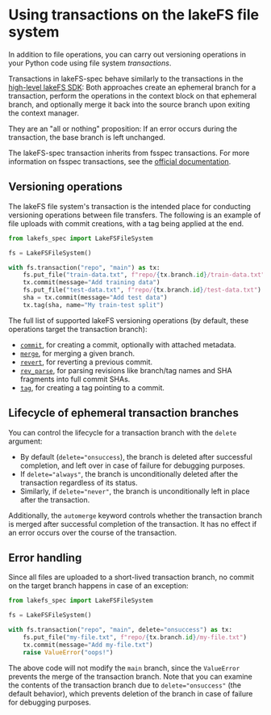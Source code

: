 # Using transactions on the lakeFS file system

In addition to file operations, you can carry out versioning operations in your Python code using file system *transactions*.

Transactions in lakeFS-spec behave similarly to the transactions in the [high-level lakeFS SDK](https://docs.lakefs.io/integrations/python.html#transactions):
Both approaches create an ephemeral branch for a transaction, perform the operations in the context block on that ephemeral branch, and optionally merge it back into the source branch upon exiting the context manager.

They are an "all or nothing" proposition: If an error occurs during the transaction, the base branch is left unchanged.

The lakeFS-spec transaction inherits from fsspec transactions. For more information on fsspec transactions, see the [official documentation](https://filesystem-spec.readthedocs.io/en/latest/features.html#transactions).

## Versioning operations

The lakeFS file system's transaction is the intended place for conducting versioning operations between file transfers.
The following is an example of file uploads with commit creations, with a tag being applied at the end.

```python
from lakefs_spec import LakeFSFileSystem

fs = LakeFSFileSystem()

with fs.transaction("repo", "main") as tx:
    fs.put_file("train-data.txt", f"repo/{tx.branch.id}/train-data.txt")
    tx.commit(message="Add training data")
    fs.put_file("test-data.txt", f"repo/{tx.branch.id}/test-data.txt")
    sha = tx.commit(message="Add test data")
    tx.tag(sha, name="My train-test split")
```

The full list of supported lakeFS versioning operations (by default, these operations target the transaction branch):

* [`commit`](../reference/lakefs_spec/transaction.md#lakefs_spec.transaction.LakeFSTransaction.commit), for creating a commit, optionally with attached metadata.
* [`merge`](../reference/lakefs_spec/transaction.md#lakefs_spec.transaction.LakeFSTransaction.merge), for merging a given branch.
* [`revert`](../reference/lakefs_spec/transaction.md#lakefs_spec.transaction.LakeFSTransaction.revert), for reverting a previous commit.
* [`rev_parse`](../reference/lakefs_spec/transaction.md#lakefs_spec.transaction.LakeFSTransaction.rev_parse), for parsing revisions like branch/tag names and SHA fragments into full commit SHAs.
* [`tag`](../reference/lakefs_spec/transaction.md#lakefs_spec.transaction.LakeFSTransaction.tag), for creating a tag pointing to a commit.

## Lifecycle of ephemeral transaction branches

You can control the lifecycle for a transaction branch with the `delete` argument:

* By default (`delete="onsuccess`), the branch is deleted after successful completion, and left over in case of failure for debugging purposes.
* If `delete="always"`, the branch is unconditionally deleted after the transaction regardless of its status.
* Similarly, if `delete="never"`, the branch is unconditionally left in place after the transaction.

Additionally, the `automerge` keyword controls whether the transaction branch is merged after successful completion of the transaction. 
It has no effect if an error occurs over the course of the transaction.

## Error handling

Since all files are uploaded to a short-lived transaction branch, no commit on the target branch happens in case of an exception:

```python
from lakefs_spec import LakeFSFileSystem

fs = LakeFSFileSystem()

with fs.transaction("repo", "main", delete="onsuccess") as tx:
    fs.put_file("my-file.txt", f"repo/{tx.branch.id}/my-file.txt")
    tx.commit(message="Add my-file.txt")
    raise ValueError("oops!")
```

The above code will not modify the `main` branch, since the `ValueError` prevents the merge of the transaction branch.
Note that you can examine the contents of the transaction branch due to `delete="onsuccess"` (the default behavior), which prevents deletion of the branch in case of failure for debugging purposes.
